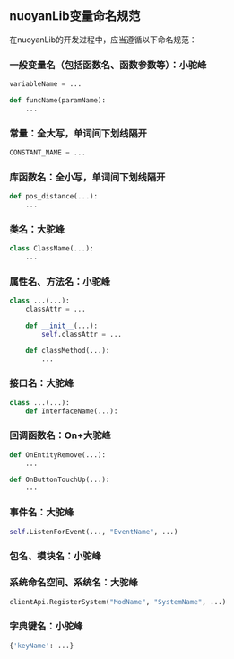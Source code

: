 ## nuoyanLib变量命名规范

在nuoyanLib的开发过程中，应当遵循以下命名规范：

### **一般变量名（包括函数名、函数参数等）：小驼峰**

```python
variableName = ...

def funcName(paramName): 
    ...
```

### **常量：全大写，单词间下划线隔开**

```python
CONSTANT_NAME = ...
```

### **库函数名：全小写，单词间下划线隔开**

```python
def pos_distance(...): 
    ...
```

### **类名：大驼峰**

```python
class ClassName(...): 
    ...
```

### **属性名、方法名：小驼峰**

```python
class ...(...):
    classAttr = ...
    
    def __init__(...):
        self.classAttr = ...

    def classMethod(...):
        ...
```

### **接口名：大驼峰**

```python
class ...(...):
    def InterfaceName(...):
```

### **回调函数名：On+大驼峰**

```python
def OnEntityRemove(...):
    ...

def OnButtonTouchUp(...):
    ...
```

### **事件名：大驼峰**

```python
self.ListenForEvent(..., "EventName", ...)
```

### **包名、模块名：小驼峰**

### **系统命名空间、系统名：大驼峰**

```python
clientApi.RegisterSystem("ModName", "SystemName", ...)
```

### **字典键名：小驼峰**

```python
{'keyName': ...}
```